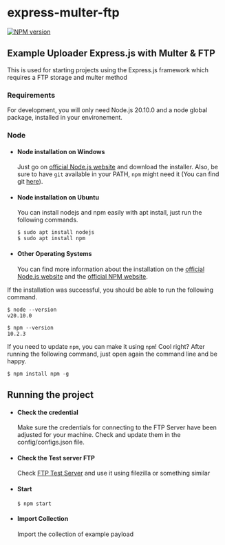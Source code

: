 # express-multer-ftp
[![NPM
version](https://badgen.net/npm/v/express)](https://npmjs.org/package/express)

Example Uploader Express.js with Multer &amp; FTP
---

This is used for starting projects using the Express.js framework which requires a FTP storage and multer method
### Requirements

For development, you will only need Node.js 20.10.0 and a node global package, installed in your environement.

### Node
- #### Node installation on Windows

  Just go on [official Node.js website](https://nodejs.org/) and download the installer.
Also, be sure to have `git` available in your PATH, `npm` might need it (You can find git [here](https://git-scm.com/)).

- #### Node installation on Ubuntu

  You can install nodejs and npm easily with apt install, just run the following commands.

      $ sudo apt install nodejs
      $ sudo apt install npm

- #### Other Operating Systems
  You can find more information about the installation on the [official Node.js website](https://nodejs.org/) and the [official NPM website](https://npmjs.org/).

If the installation was successful, you should be able to run the following command.

    $ node --version
    v20.10.0

    $ npm --version
    10.2.3

If you need to update `npm`, you can make it using `npm`! Cool right? After running the following command, just open again the command line and be happy.

    $ npm install npm -g

## Running the project
- #### Check the credential
  Make sure the credentials for connecting to the FTP Server have been adjusted for your machine. Check and update them in the config/configs.json file.
  
- #### Check the Test server FTP
  Check [FTP Test Server](https://dlptest.com/ftp-test/) and use it using filezilla or something similar
  
- #### Start

      $ npm start

- #### Import Collection
  Import the collection of example payload 
